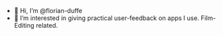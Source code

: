 - 👋 Hi, I’m @florian-duffe
- 👀 I’m interested in giving practical user-feedback on apps I use. Film-Editing related.


<!---
florian-duffe/florian-duffe is a ✨ special ✨ repository because its `README.md` (this file) appears on your GitHub profile.
You can click the Preview link to take a look at your changes.
--->
